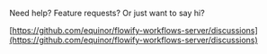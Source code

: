 Need help? Feature requests? Or just want to say hi?

[https://github.com/equinor/flowify-workflows-server/discussions](https://github.com/equinor/flowify-workflows-server/discussions)